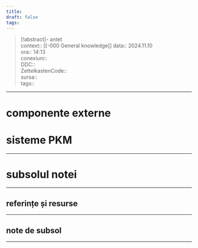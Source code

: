 ```yaml
---
title: 
draft: false
tags:
---
```

> [!abstract]- antet  
> context:: [[-000 General knowledge]] 
> data:: 2024.11.10  
> ora:: 14:13  
> conexiuni::  
> DDC::  
> ZettelkastenCode::  
> sursa::  
> tags::  


---

# componente externe  


# sisteme PKM  

  

---
# subsolul notei
---
## referințe și resurse


---
## note de subsol
---


